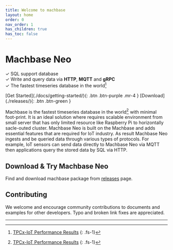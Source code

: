 ```yaml
---
title: Welcome to machbase
layout: home
order: 0
nav_order: 1
has_children: true
has_toc: false
---
```


# Machbase Neo

✓ SQL support database <br/>
✓ Write and query data via **HTTP**, **MQTT** and **gRPC** <br/>
✓ The fastest timeseries database in the world[^1] <br/>

<span class="fs-7">
[Get Started](./docs/getting-started/){: .btn .btn-purple .mr-4 } [Download](./releases/){: .btn .btn-green }
</span>

Machbase is the fastest timeseries database in the world[^1] with minimal foot-print. It is an ideal solution where requires scalable environment from small server that has only limited resource like Raspberry Pi to horizontally sacle-outed cluster. Machbase Neo is built on the Machbase and adds essential features that are required for IoT industry. As result Machbase Neo ingests and be queried data through various types of protocols. For example, IoT sensors can send data directly to Machbase Neo via MQTT then applications query the stored data by SQL via HTTP.


## Download & Try Machbase Neo

Find and download machbase package from [releases](./releases/) page.

## Contributing

We welcome and encourage community contributions to documents and examples for other developers. Typo and broken link fixes are appreciated.

--------------

[^1]: [TPCx-IoT Performance Results](https://www.tpc.org/tpcx-iot/results/tpcxiot_perf_results5.asp?version=2)
{: .fs-1}

